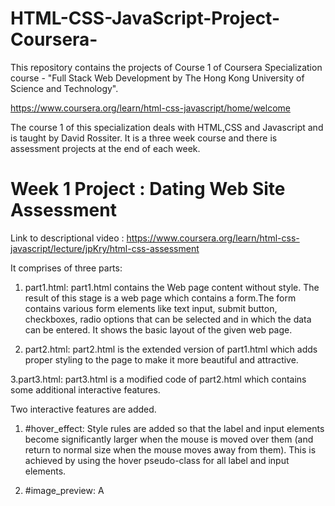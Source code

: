 # HTML-CSS-JavaScript-Project-Coursera-
This repository contains the projects of Course 1 of Coursera Specialization course - "Full Stack Web Development by
The Hong Kong University of Science and Technology".

https://www.coursera.org/learn/html-css-javascript/home/welcome

The course 1 of this specialization deals with HTML,CSS and Javascript and is taught by David Rossiter. It is a three week course and there is assessment projects at the end of each week.

# Week 1 Project : Dating Web Site Assessment

Link to descriptional video : https://www.coursera.org/learn/html-css-javascript/lecture/jpKry/html-css-assessment

It comprises of three parts:

1. part1.html: part1.html contains the Web page content without style. The result of this stage is a web page which contains a form.The form contains various form elements like text input, submit button, checkboxes, radio options that can be selected and in which the data can be entered. It shows the basic layout of the given web page.

2. part2.html: part2.html is the extended version of part1.html which adds proper styling to the page to make it more beautiful and attractive.

3.part3.html: part3.html is a modified code of part2.html which contains some additional interactive features.

Two interactive features are added.

1. #hover_effect: Style rules are added so that the label and input elements become significantly larger when the mouse is moved over them (and return to normal size when the mouse moves away from them). This is achieved by using the hover pseudo-class for all label and input elements.

2. #image_preview: A <script> instruction is added before </body> , near the end of the file. It is a link to some JavaScript code. After this is added the face image will be immediately shown in the web page after the user selects a file using the file selector (the first input element).

# Week 2 Project : Color Guessing Game (Developed using JavaScript)

Link to descriptional video : https://www.coursera.org/learn/html-css-javascript/lecture/SyzG2/introduction-to-javascript-assessment

It comprises of two parts:

1. part1.html :  part1.html is a simple version of the game. When the file is loaded a color is randomly selected from an array of colors and a loop begins which repeatedly asks the player what the color is. However, no feedback is given to the player depending on what he/she enters. The loop simply finishes when the player enters the correct color.

2. part2.html : part2.html is the complete game and has an interesting feature.It changes the background colour of the page when user guess the right colour.


# Week 3 Project : Matching Game (Developed using HTML, CSS and JavaScript )

Link to descriptional video : https://www.coursera.org/learn/html-css-javascript/lecture/9pxsz/walkthrough-video-for-matching-game

It is a very interesting game to play with.The page is divided into two part which contains identical faces on both side except one face.We have to find that extra face on the left side.

It comprises of four parts:

1. part1.html : Matching Game Part 1. Web page content without JavaScript
2. part2.html : Matching Game Part 2. Generating the left side images
3. part3.html : Matching Game Part 3. Extend the JavaScript code developed in Part 2 to handle the right side
4. part4.html : Matching Game Part 4. Finishing the game

